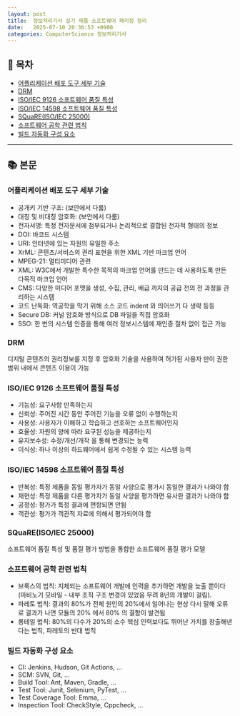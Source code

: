 ```yaml
---
layout: post
title:  정보처리기사 실기 제품 소프트웨어 패키징 정리
date:   2025-07-10 20:36:53 +0900
categories: ComputerScience 정보처리기사
---
```


<!--more-->

## 📂 목차
- [어플리케이션 배포 도구 세부 기술](#어플리케이션-배포-도구-세부-기술)
- [DRM](#DRM)
- [ISO/IEC 9126 소프트웨어 품질 특성](#isoiec-9126-소프트웨어-품질-특성)
- [ISO/IEC 14598 소프트웨어 품질 특성](#isoiec-14598-소프트웨어-품질-특성)
- [SQuaRE(ISO/IEC 25000)](#squareisoiec-25000)
- [소프트웨어 공학 관련 법칙](#소프트웨어-공학-관련-법칙)
- [빌드 자동화 구성 요소](#빌드-자동화-구성-요소)

---

## 📚 본문

### 어플리케이션 배포 도구 세부 기술

- 공개키 기반 구조: (보안에서 다룸)
- 대칭 및 비대칭 암호화: (보안에서 다룸)
- 전자서명: 특정 전자문서에 첨부되거나 논리적으로 결합된 전자적 형태의 정보
- DOI: 바코드 시스템
- URI: 인터넷에 있는 자원의 유일한 주소
- XrML: 콘텐츠/서비스의 권리 표현을 위한 XML 기반 마크업 언어
- MPEG-21: 멀티미디어 관련
- XML: W3C에서 개발한 특수한 목적의 마크업 언어를 만드는 데 사용하도록 만든 다목적 마크업 언어
- CMS: 다양한 미디어 포맷을 생성, 수집, 관리, 배급 까지의 공급 전의 전 과정을 관리하는 시스템
- 코드 난독화: 역공학을 막기 위해 소스 코드 indent 와 띄어쓰기 다 생략 등등
- Secure DB: 커널 암호화 방식으로 DB 파일을 직접 암호화
- SSO: 한 번의 시스템 인증을 통해 여러 정보시스템에 재인증 절차 없이 접근 가능

### DRM

디지털 콘텐츠의 권리정보를 지정 후 암호화 기술을 사용하여 허가된 사용자 만이 권한 범위 내에서 콘텐츠 이용이 가능

### ISO/IEC 9126 소프트웨어 품질 특성

- 기능성: 요구사항 만족하는지
- 신뢰성: 주어진 시간 동안 주어진 기능을 오류 없이 수행하는지
- 사용성: 사용자가 이해하고 학습하고 선호하는 소프트웨어인지
- 효율성: 자원의 양에 따라 요구된 성능을 제공하는지
- 유지보수성: 수정/개선/개작 을 통해 변경되는 능력
- 이식성: 하나 이상의 하드웨어에서 쉽게 수정될 수 있는 시스템 능력

### ISO/IEC 14598 소프트웨어 품질 특성

- 반복성: 특정 제품을 동일 평가자가 동일 사양으로 평가시 동일한 결과가 나와야 함
- 재현성: 특정 제품을 다른 평가자가 동일 사양을 평가하면 유사한 결과가 나와야 함
- 공정성: 평가가 특정 결과에 편항되면 안됨
- 객관성: 평가가 객관적 자료에 의해서 평가되어야 함

### SQuaRE(ISO/IEC 25000)

소프트웨어 품질 특성 및 품질 평가 방법을 통합한 소프트웨어 품질 평가 모델

### 소프트웨어 공학 관련 법칙

- 브룩스의 법칙: 지체되는 소프트웨어 개발에 인력을 추가하면 개발을 늦출 뿐이다(마비노기 모바일 - 내부 조직 구조 변경이 있었음 무려 8년의 개발이 걸림).
- 파레토 법칙: 결과의 80%가 전체 원인의 20%에서 일어나는 현상 다시 말해 오류로 결과가 나면 모듈의 20% 에서 80% 의 결함이 발견됨
- 롱테일 법칙: 80%의 다수가 20%의 소수 핵심 인력보다도 뛰어난 가치를 창출해낸다는 법칙, 파레토의 반대 법칙

### 빌드 자동화 구성 요소

- CI: Jenkins, Hudson, Git Actions, ...
- SCM: SVN, Git, ...
- Build Tool: Ant, Maven, Gradle, ...
- Test Tool: Junit, Selenium, PyTest, ...
- Test Coverage Tool: Emma, ...
- Inspection Tool: CheckStyle, Cppcheck, ...
